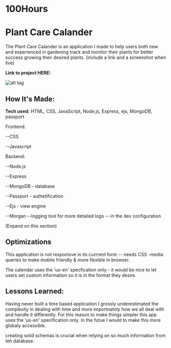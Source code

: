 # 100Hours
# Plant Care Calander
The Plant Care Calander is an application I made to help users both new and experienced in gardening track and monitor their plants for better success growing their desired plants. (include a link and a screenshot when live)

**Link to project HERE:** 

![alt tag](http://placecorgi.com/1200/650)

## How It's Made:

**Tech used:** HTML, CSS, JavaScript, Node.js, Express, ejs, MongoDB, passport

Frontend:

--CSS

--Javascript

Backend:

--Node.js

--Express

--MongoDB - database

--Passport - authetification 

--Ejs - view engine 

--Morgan --logging tool for more detailed logs -- in the dev configuration  

 (Expand on this section)


## Optimizations
This application is not responisve in its currrent form -- needs CSS -media queries to make mobile friendly & more flexible in browser.

The calendar uses the 'us-en' specfication only - it would be nice to let users set custom information so it is in the format they desire.

## Lessons Learned:

Having never built a time based application I grossly underestimated the complexity in dealing with time and more importnatnly how we all deal with and handle it differently. For this reason to make things simpler this app uses the 'us-en' specification only. In the futue I would to make this more globaly accessible. 

creating solid schemas is crucial when relying on so much information from teh database. 
